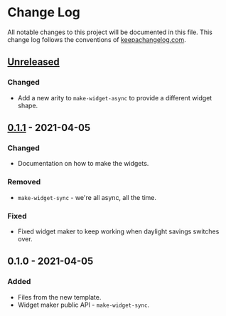 # Change Log
All notable changes to this project will be documented in this file. This change log follows the conventions of [keepachangelog.com](http://keepachangelog.com/).

## [Unreleased]
### Changed
- Add a new arity to `make-widget-async` to provide a different widget shape.

## [0.1.1] - 2021-04-05
### Changed
- Documentation on how to make the widgets.

### Removed
- `make-widget-sync` - we're all async, all the time.

### Fixed
- Fixed widget maker to keep working when daylight savings switches over.

## 0.1.0 - 2021-04-05
### Added
- Files from the new template.
- Widget maker public API - `make-widget-sync`.

[Unreleased]: https://github.com/your-name/songs-clojure-api/compare/0.1.1...HEAD
[0.1.1]: https://github.com/your-name/songs-clojure-api/compare/0.1.0...0.1.1
